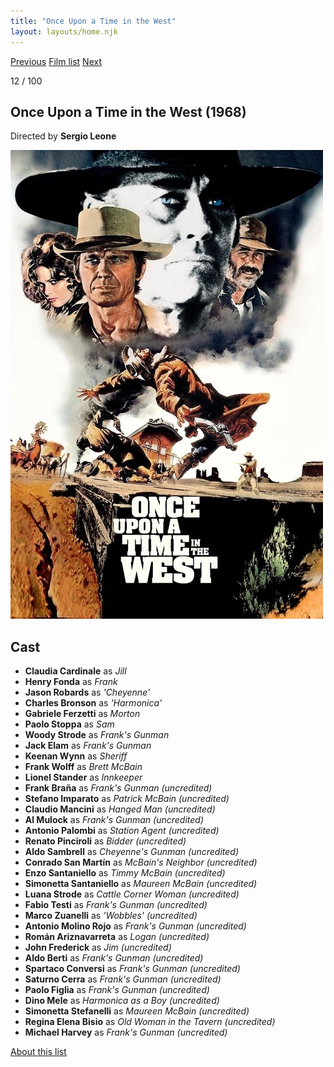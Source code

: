 ```yaml
---
title: "Once Upon a Time in the West"
layout: layouts/home.njk
---
```


<nav class="films">
  <a class="prev" href="../bullitt">Previous</a>
  <a href="../">Film list</a>
  <a class="next" href="../butch-cassidy-and-the-sundance-kid">Next</a>
</nav>

<p>12 / 100</p>

<article class="film">
  <h1>Once Upon a Time in the West (1968)</h1>

  <p class="director">
    Directed by <strong>Sergio Leone</strong>
  </p>

  <img src="../films/posters/once-upon-a-time-in-the-west.jpg" alt="">

  <h2>
    Cast
  </h2>
  <ul>
    <li><strong>Claudia Cardinale</strong> as <em>Jill</em></li>
<li><strong>Henry Fonda</strong> as <em>Frank</em></li>
<li><strong>Jason Robards</strong> as <em>'Cheyenne'</em></li>
<li><strong>Charles Bronson</strong> as <em>'Harmonica'</em></li>
<li><strong>Gabriele Ferzetti</strong> as <em>Morton</em></li>
<li><strong>Paolo Stoppa</strong> as <em>Sam</em></li>
<li><strong>Woody Strode</strong> as <em>Frank's Gunman</em></li>
<li><strong>Jack Elam</strong> as <em>Frank's Gunman</em></li>
<li><strong>Keenan Wynn</strong> as <em>Sheriff</em></li>
<li><strong>Frank Wolff</strong> as <em>Brett McBain</em></li>
<li><strong>Lionel Stander</strong> as <em>Innkeeper</em></li>
<li><strong>Frank Braña</strong> as <em>Frank's Gunman (uncredited)</em></li>
<li><strong>Stefano Imparato</strong> as <em>Patrick McBain (uncredited)</em></li>
<li><strong>Claudio Mancini</strong> as <em>Hanged Man (uncredited)</em></li>
<li><strong>Al Mulock</strong> as <em>Frank's Gunman (uncredited)</em></li>
<li><strong>Antonio Palombi</strong> as <em>Station Agent (uncredited)</em></li>
<li><strong>Renato Pinciroli</strong> as <em>Bidder (uncredited)</em></li>
<li><strong>Aldo Sambrell</strong> as <em>Cheyenne's Gunman (uncredited)</em></li>
<li><strong>Conrado San Martín</strong> as <em>McBain's Neighbor (uncredited)</em></li>
<li><strong>Enzo Santaniello</strong> as <em>Timmy McBain (uncredited)</em></li>
<li><strong>Simonetta Santaniello</strong> as <em>Maureen McBain (uncredited)</em></li>
<li><strong>Luana Strode</strong> as <em>Cattle Corner Woman (uncredited)</em></li>
<li><strong>Fabio Testi</strong> as <em>Frank's Gunman (uncredited)</em></li>
<li><strong>Marco Zuanelli</strong> as <em>'Wobbles' (uncredited)</em></li>
<li><strong>Antonio Molino Rojo</strong> as <em>Frank's Gunman (uncredited)</em></li>
<li><strong>Román Ariznavarreta</strong> as <em>Logan (uncredited)</em></li>
<li><strong>John Frederick</strong> as <em>Jim (uncredited)</em></li>
<li><strong>Aldo Berti</strong> as <em>Frank's Gunman (uncredited)</em></li>
<li><strong>Spartaco Conversi</strong> as <em>Frank's Gunman (uncredited)</em></li>
<li><strong>Saturno Cerra</strong> as <em>Frank's Gunman (uncredited)</em></li>
<li><strong>Paolo Figlia</strong> as <em>Frank's Gunman (uncredited)</em></li>
<li><strong>Dino Mele</strong> as <em>Harmonica as a Boy (uncredited)</em></li>
<li><strong>Simonetta Stefanelli</strong> as <em>Maureen McBain (uncredited)</em></li>
<li><strong>Regina Elena Bisio</strong> as <em>Old Woman in the Tavern (uncredited)</em></li>
<li><strong>Michael Harvey</strong> as <em>Frank's Gunman (uncredited)</em></li>
  </ul>
</article>
<footer>
  <a href="../about">About this list</a>
</footer>
